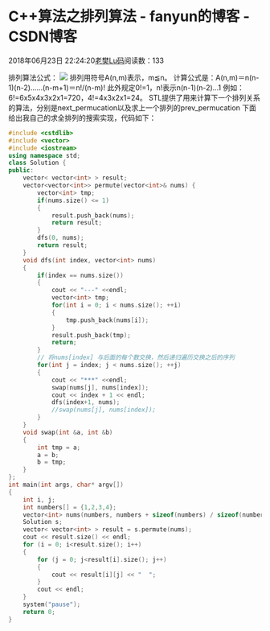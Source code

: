 # C++算法之排列算法 - fanyun的博客 - CSDN博客
2018年06月23日 22:24:20[老樊Lu码](https://me.csdn.net/fanyun_01)阅读数：133

排列算法公式：
![](https://img-blog.csdn.net/20180623224407139?watermark/2/text/aHR0cHM6Ly9ibG9nLmNzZG4ubmV0L2Zhbnl1bl8wMQ==/font/5a6L5L2T/fontsize/400/fill/I0JBQkFCMA==/dissolve/70)
排列用符号A(n,m)表示，m≦n。
计算公式是：A(n,m)＝n(n-1)(n-2)……(n-m+1)＝n!/(n-m)!
此外规定0!=1，n!表示n(n-1)(n-2)…1
例如：6!=6x5x4x3x2x1=720，4!=4x3x2x1=24。
STL提供了用来计算下一个排列关系的算法，分别是next_permucation以及求上一个排列的prev_permucation
下面给出我自己的求全排列的搜索实现，代码如下：
```cpp
#include <cstdlib>
#include <vector>
#include <iostream>
using namespace std;
class Solution {
public:
    vector< vector<int> > result;
    vector<vector<int>> permute(vector<int>& nums) {
        vector<int> tmp;
        if(nums.size() <= 1)
        {
            result.push_back(nums);
            return result;
        }
        dfs(0, nums);
        return result;
    }
    void dfs(int index, vector<int> nums)
    {
        if(index == nums.size())
        {
            cout << "---" <<endl;
            vector<int> tmp;
            for(int i = 0; i < nums.size(); ++i)
            {
                tmp.push_back(nums[i]);
            }
            result.push_back(tmp);
            return;
        }
        // 将nums[index] 与后面的每个数交换，然后递归遍历交换之后的序列
        for(int j = index; j < nums.size(); ++j)
        {
            cout << "***" <<endl;
            swap(nums[j], nums[index]);
            cout << index + 1 << endl;
            dfs(index+1, nums);  
            //swap(nums[j], nums[index]);
        }
    }
    void swap(int &a, int &b)
    {
        int tmp = a;
        a = b;
        b = tmp;
    }
};
int main(int args, char* argv[])
{
    int i, j;
    int numbers[] = {1,2,3,4};
    vector<int> nums(numbers, numbers + sizeof(numbers) / sizeof(numbers[0]));
    Solution s;
    vector< vector<int> > result = s.permute(nums);
    cout << result.size() << endl;
    for (i = 0; i<result.size(); i++)
    {
        for (j = 0; j<result[i].size(); j++)
        {
            cout << result[i][j] << "  ";
        }
        cout << endl;
    }
    system("pause");
    return 0;
}
```
